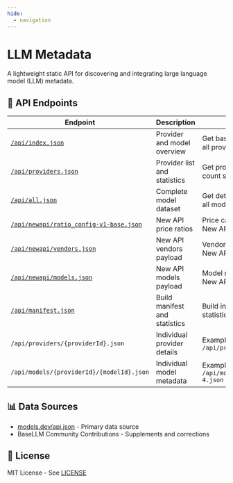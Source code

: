 ```yaml
---
hide:
  - navigation
---
```


# LLM Metadata

A lightweight static API for discovering and integrating large language model (LLM) metadata.

## 📡 API Endpoints

| Endpoint                                                                          | Description                   | Example                                              |
| --------------------------------------------------------------------------------- | ----------------------------- | ---------------------------------------------------- |
| [`/api/index.json`](./api/index.json)                                             | Provider and model overview   | Get basic information about all providers and models |
| [`/api/providers.json`](./api/providers.json)                                     | Provider list and statistics  | Get provider list and model count statistics         |
| [`/api/all.json`](./api/all.json)                                                 | Complete model dataset        | Get detailed information for all models              |
| [`/api/newapi/ratio_config-v1-base.json`](./api/newapi/ratio_config-v1-base.json) | New API price ratios          | Price calculation ratios for New API system          |
| [`/api/newapi/vendors.json`](./api/newapi/vendors.json)                           | New API vendors payload       | Vendor rows adapted for New API system               |
| [`/api/newapi/models.json`](./api/newapi/models.json)                             | New API models payload        | Model rows adapted for New API system                |
| [`/api/manifest.json`](./api/manifest.json)                                       | Build manifest and statistics | Build information and data statistics                |
| `/api/providers/{providerId}.json`                                                | Individual provider details   | Example: `/api/providers/openai.json`                |
| `/api/models/{providerId}/{modelId}.json`                                         | Individual model metadata     | Example: `/api/models/openai/gpt-4.json`             |

## 📊 Data Sources

- [models.dev/api.json](https://models.dev/api.json) - Primary data source
- BaseLLM Community Contributions - Supplements and corrections

## 📄 License

MIT License - See [LICENSE](https://github.com/basellm/llm-metadata/blob/main/LICENSE)
